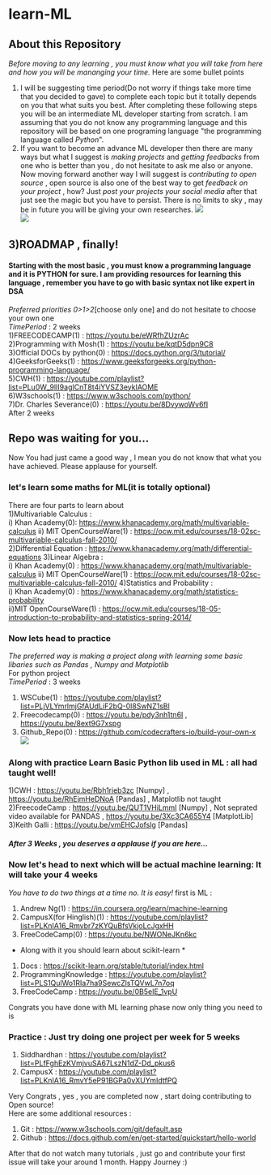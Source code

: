 # learn-ML
## About this Repository
*Before moving to any learning , you must know what you will take from here and how you will be mananging your time.*
Here are some bullet points
 1) I will be suggesting time period(Do not worry if things take more time that you decided to gave) to complete each topic but it totally depends on you that what suits you best. After completing these following steps you will be an intermediate ML developer starting from scratch. I am assuming that you do not know any programming language and this repository will be based on one programing language "the programming language called *Python*". 
 2) If you want to become an advance ML developer then there are many ways but what I suggest is *making projects* and *getting feedbacks* from one who is better than you , do not hesitate to ask me also or anyone. Now moving forward another way I will suggest is *contributing to open source* , open source is also one of the best way to get *feedback on your project* , how? Just *post your projects your social media* after that just see the magic but you have to persist. There is no limits to sky , may be in future you will be giving your own researches.
![](https://i.imgur.com/lLPAoov.jpg)   
![](https://i.imgur.com/p9VpXzs.jpg)    
## 3)ROADMAP , finally!
#### Starting with the most basic , you must know a programming language and it is PYTHON for sure. I am providing resources for learning this language , remember you have to go with basic syntax not like expert in DSA    
*Preferred priorities 0>1>2*[choose only one] and do not hesitate to choose your own one      
*TimePeriod* : 2 weeks   
1)FREECODECAMP(1) : https://youtu.be/eWRfhZUzrAc  
2)Programming with Mosh(1) : https://youtu.be/kqtD5dpn9C8   
3)Official DOCs by python(0) : https://docs.python.org/3/tutorial/    
4)GeeksforGeeks(1) : https://www.geeksforgeeks.org/python-programming-language/   
5)CWH(1) : https://youtube.com/playlist?list=PLu0W_9lII9agICnT8t4iYVSZ3eykIAOME   
6)W3schools(1) : https://www.w3schools.com/python/  
7)Dr. Charles Severance(0) : https://youtu.be/8DvywoWv6fI       
After 2 weeks   
## Repo was waiting for you...   
Now You had just came a good way , I mean you do not know that what you have achieved. Please applause for yourself.   

### let's learn some maths for ML(it is totally optional)
There are four parts to learn about  
1)Multivariable Calculus :    
i) Khan Academy(0): https://www.khanacademy.org/math/multivariable-calculus
ii) MIT OpenCourseWare(1) : https://ocw.mit.edu/courses/18-02sc-multivariable-calculus-fall-2010/    
2)Differential Equation : https://www.khanacademy.org/math/differential-equations
3)Linear Algebra :   
i) Khan Academy(0) : https://www.khanacademy.org/math/multivariable-calculus
ii) MIT OpenCourseWare(1) : https://ocw.mit.edu/courses/18-02sc-multivariable-calculus-fall-2010/
4)Statistics and Probability :    
i) Khan Academy(0) : https://www.khanacademy.org/math/statistics-probability    
ii)MIT OpenCourseWare(1) : https://ocw.mit.edu/courses/18-05-introduction-to-probability-and-statistics-spring-2014/

### Now lets head to practice
*The preferred way is making a project along with learning some basic libaries such as Pandas , Numpy and Matplotlib*   
For python project   
*TimePeriod* : 3 weeks      
1) WSCube(1) : https://youtube.com/playlist?list=PLjVLYmrlmjGfAUdLiF2bQ-0l8SwNZ1sBl
2) Freecodecamp(0) : https://youtu.be/pdy3nh1tn6I  , https://youtu.be/8ext9G7xspg
3) Github_Repo(0) : https://github.com/codecrafters-io/build-your-own-x    
![](https://i.imgur.com/XtEy53h.jpg)

### Along with practice Learn Basic Python lib used in ML : all had taught well!   
1)CWH : https://youtu.be/Rbh1rieb3zc [Numpy] , https://youtu.be/RhEjmHeDNoA [Pandas] , Matplotlib not taught    
2)FreecodeCamp : https://youtu.be/QUT1VHiLmmI [Numpy] , Not seprated video available for PANDAS , https://youtu.be/3Xc3CA655Y4 [MatplotLib]    
3)Keith Galli : https://youtu.be/vmEHCJofslg [Pandas]

##### After 3 Weeks  , you deserves a applause if you are here...    
### Now let's head to next which will be actual machine learning: It will take your 4 weeks    
*You have to do two things at a time no. It is easy!*
first is ML :    
1) Andrew Ng(1) : https://in.coursera.org/learn/machine-learning
2) CampusX(for Hinglish)(1) : https://youtube.com/playlist?list=PLKnIA16_Rmvbr7zKYQuBfsVkjoLcJgxHH   
3) FreeCodeCamp(0) : https://youtu.be/NWONeJKn6kc   

* Along with it you should learn about scikit-learn *
1) Docs : https://scikit-learn.org/stable/tutorial/index.html
2) ProgrammingKnowledge : https://youtube.com/playlist?list=PLS1QulWo1RIa7ha9SewcZlsTQVwL7n7oq
3) FreeCodeCamp : https://youtu.be/0B5eIE_1vpU

Congrats you have done with ML learning phase now only thing you need to is 
### Practice : Just try doing one project per week for 5 weeks 
1) Siddhardhan : https://youtube.com/playlist?list=PLfFghEzKVmjvuSA67LszN1dZ-Dd_pkus6
2) CampusX : https://youtube.com/playlist?list=PLKnIA16_RmvY5eP91BGPa0vXUYmIdtfPQ    

Very Congrats , yes , you are completed now , start doing contributing to Open source!   
Here are some additional resources :   
1) Git : https://www.w3schools.com/git/default.asp
2) Github : https://docs.github.com/en/get-started/quickstart/hello-world    

After that do not watch many tutorials , just go and contribute your first issue will take your around 1 month.
Happy Journey :)
